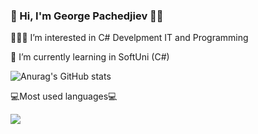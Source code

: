 ### 👋 Hi, I'm George Pachedjiev 👨‍💻

🧑🏼‍🎓 I’m interested in C# Develpment IT and Programming

💼 I’m currently learning in SoftUni (C#)

![Anurag's GitHub stats](https://github-readme-stats.vercel.app/api?username=GeorgePachedjiev&theme=default&show_icons=true)

💻Most used languages💻

<img src="https://github-readme-stats.vercel.app/api/top-langs?username=GeorgePachedjiev"/>



